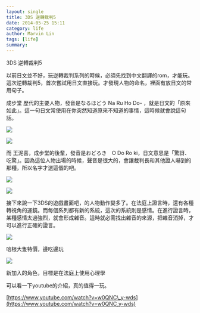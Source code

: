 ```yaml
---
layout: single
title: 3DS 逆轉裁判5
date: 2014-05-25 15:11
category: life
author: Marvin Lin
tags: [life]
summary: 
---
```


3DS 逆轉裁判5

  

以前日文並不好，玩逆轉裁判系列的時候，必須先找到中文翻譯的rom，才能玩。這次逆轉裁判5，首次嘗試用日文直接玩。才發現人物的命名，裡面有放日文的常用句子。

  

成步堂 歷代的主要人物，發音是なるほどう Na Ru Ho Do\- ，就是日文的「原來如此」。這一句日文常使用在你突然知道原來不知道的事情，這時候就會說這句話。

  

[![](http://2.bp.blogspot.com/-W2ZxzvUZOgU/U4F9XyTIAUI/AAAAAAAACRc/SaHS4mUko1g/s1600/IMG_2213.JPG)](http://2.bp.blogspot.com/-W2ZxzvUZOgU/U4F9XyTIAUI/AAAAAAAACRc/SaHS4mUko1g/s1600/IMG_2213.JPG)

  

[![](http://2.bp.blogspot.com/-5BE08nIR55s/U4F9YrAmFRI/AAAAAAAACRk/9IeCtpXtdjM/s1600/IMG_2214.JPG)](http://2.bp.blogspot.com/-5BE08nIR55s/U4F9YrAmFRI/AAAAAAAACRk/9IeCtpXtdjM/s1600/IMG_2214.JPG)

  

  

而 王泥喜，成步堂的後輩，發音是おどろき　O Do Ro ki，日文意思是「驚訝、吃驚」。因為這位人物出場的時候，聲音是很大的，會讓裁判長和其他證人嚇到的那種，所以名字才選這個的吧。

  

[![](http://3.bp.blogspot.com/-aZiO0ys11d0/U4F9V4ush_I/AAAAAAAACRM/pffR7rcno8c/s1600/IMG_2209.JPG)](http://3.bp.blogspot.com/-aZiO0ys11d0/U4F9V4ush_I/AAAAAAAACRM/pffR7rcno8c/s1600/IMG_2209.JPG)

  

[![](http://3.bp.blogspot.com/-TKpgzub4Tho/U4F9WHoOzFI/AAAAAAAACRI/GBBBuIt-ktQ/s1600/IMG_2210.JPG)](http://3.bp.blogspot.com/-TKpgzub4Tho/U4F9WHoOzFI/AAAAAAAACRI/GBBBuIt-ktQ/s1600/IMG_2210.JPG)

  

接下來說一下3DS的遊戲畫面吧，的人物動作變多了。在法庭上證言時，還有各種轉視角的運鏡。而每個系列都有新的系統，這次的系統則是感情。在進行證言時，某種感情太過強烈，就會形成雜音。這時就必需找出雜音的來源，把雜音消掉，才可以進行正確的證言。

  

[![](http://2.bp.blogspot.com/-GR7qaLTKzaQ/U4F9V8rrF0I/AAAAAAAACRE/qBihZc8Vxg4/s1600/IMG_2211.JPG)](http://2.bp.blogspot.com/-GR7qaLTKzaQ/U4F9V8rrF0I/AAAAAAAACRE/qBihZc8Vxg4/s1600/IMG_2211.JPG)

哈根大隻特價，邊吃邊玩

  

  

  

[![](http://3.bp.blogspot.com/-TpVga0K6BbU/U4F9Xp0EcgI/AAAAAAAACRg/8V4QmM0vF0U/s1600/IMG_2212.JPG)](http://3.bp.blogspot.com/-TpVga0K6BbU/U4F9Xp0EcgI/AAAAAAAACRg/8V4QmM0vF0U/s1600/IMG_2212.JPG)

新加入的角色，目標是在法庭上使用心理學

  

可以看一下youtube的介紹，真的值得一玩。

  

  

  

[https://www.youtube.com/watch?v=w0QNC\_y-wds](https://www.youtube.com/watch?v=w0QNC_y-wds)